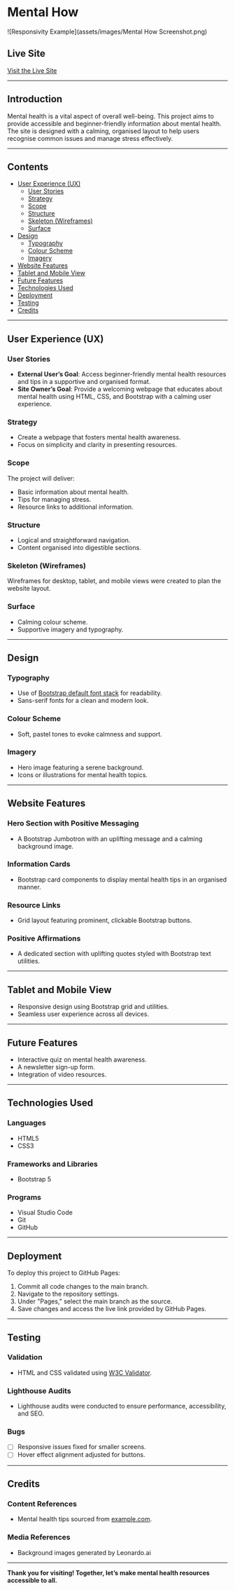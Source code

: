 # Mental How

![Responsivity Example](assets/images/Mental How Screenshot.png)

## Live Site
[Visit the Live Site](https://your-live-site-link-here.com)

---

## Introduction
Mental health is a vital aspect of overall well-being. This project aims to provide accessible and beginner-friendly information about mental health. The site is designed with a calming, organised layout to help users recognise common issues and manage stress effectively.

---

## Contents
- [User Experience (UX)](#user-experience-ux)
  - [User Stories](#user-stories)
  - [Strategy](#strategy)
  - [Scope](#scope)
  - [Structure](#structure)
  - [Skeleton (Wireframes)](#skeleton-wireframes)
  - [Surface](#surface)
- [Design](#design)
  - [Typography](#typography)
  - [Colour Scheme](#colour-scheme)
  - [Imagery](#imagery)
- [Website Features](#website-features)
- [Tablet and Mobile View](#tablet-and-mobile-view)
- [Future Features](#future-features)
- [Technologies Used](#technologies-used)
- [Deployment](#deployment)
- [Testing](#testing)
- [Credits](#credits)

---

## User Experience (UX)

### User Stories
- **External User’s Goal**: Access beginner-friendly mental health resources and tips in a supportive and organised format.
- **Site Owner’s Goal**: Provide a welcoming webpage that educates about mental health using HTML, CSS, and Bootstrap with a calming user experience.

### Strategy
- Create a webpage that fosters mental health awareness.
- Focus on simplicity and clarity in presenting resources.

### Scope
The project will deliver:
- Basic information about mental health.
- Tips for managing stress.
- Resource links to additional information.

### Structure
- Logical and straightforward navigation.
- Content organised into digestible sections.

### Skeleton (Wireframes)
Wireframes for desktop, tablet, and mobile views were created to plan the website layout.

### Surface
- Calming colour scheme.
- Supportive imagery and typography.

---

## Design

### Typography
- Use of [Bootstrap default font stack](https://getbootstrap.com/docs/5.0/content/reboot/#native-font-stack) for readability.
- Sans-serif fonts for a clean and modern look.

### Colour Scheme
- Soft, pastel tones to evoke calmness and support.

### Imagery
- Hero image featuring a serene background.
- Icons or illustrations for mental health topics.

---

## Website Features

### Hero Section with Positive Messaging
- A Bootstrap Jumbotron with an uplifting message and a calming background image.

### Information Cards
- Bootstrap card components to display mental health tips in an organised manner.

### Resource Links
- Grid layout featuring prominent, clickable Bootstrap buttons.

### Positive Affirmations
- A dedicated section with uplifting quotes styled with Bootstrap text utilities.

---

## Tablet and Mobile View
- Responsive design using Bootstrap grid and utilities.
- Seamless user experience across all devices.

---

## Future Features
- Interactive quiz on mental health awareness.
- A newsletter sign-up form.
- Integration of video resources.

---

## Technologies Used

### Languages
- HTML5
- CSS3

### Frameworks and Libraries
- Bootstrap 5

### Programs
- Visual Studio Code
- Git
- GitHub

---

## Deployment
To deploy this project to GitHub Pages:
1. Commit all code changes to the main branch.
2. Navigate to the repository settings.
3. Under "Pages," select the main branch as the source.
4. Save changes and access the live link provided by GitHub Pages.

---

## Testing

### Validation
- HTML and CSS validated using [W3C Validator](https://validator.w3.org/).

### Lighthouse Audits
- Lighthouse audits were conducted to ensure performance, accessibility, and SEO.

### Bugs
- [ ] Responsive issues fixed for smaller screens.
- [ ] Hover effect alignment adjusted for buttons.

---

## Credits

### Content References
- Mental health tips sourced from [example.com](https://example.com).

### Media References
- Background images generated by Leonardo.ai

---

**Thank you for visiting! Together, let’s make mental health resources accessible to all.**
